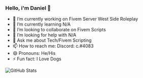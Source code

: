 ### Hello, i'm Daniel 👋

- 🔭 I’m currently working on Fivem Server West Side Roleplay
- 🌱 I’m currently learning N/A
- 👯 I’m looking to collaborate on Fivem Scripts
- 🤔 I’m looking for help with N/A
- 💬 Ask me about Tech/Fivem Scripting
- 📫 How to reach me: Discord: c.#4083
- 😄 Pronouns: He/His
- ⚡ Fun fact: I Love Dogs

![GitHub Stats](https://github-readme-stats.vercel.app/api?HeadDevDaniel=curiousgrids&theme=radical)
